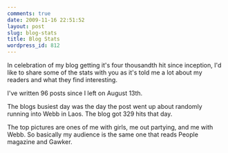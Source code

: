 ```yaml
---
comments: true
date: 2009-11-16 22:51:52
layout: post
slug: blog-stats
title: Blog Stats
wordpress_id: 812
---
```


In celebration of my blog getting it's four thousandth hit since inception, I'd like to share some of the stats with you as it's told me a lot about my readers and what they find interesting.  

I've written 96 posts since I left on August 13th.

The blogs busiest day was the day the post went up about randomly running into Webb in Laos.  The blog got 329 hits that day.

The top pictures are ones of me with girls, me out partying, and me with Webb.  So basically my audience is the same one that reads People magazine and Gawker.
